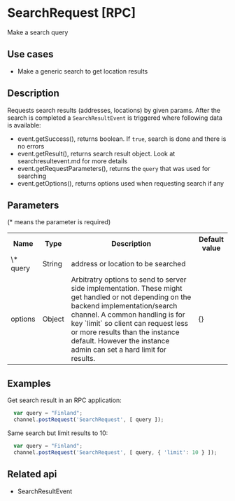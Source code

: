 # SearchRequest [RPC]

Make a search query

## Use cases

- Make a generic search to get location results

## Description

Requests search results (addresses, locations) by given params. After the search is completed a ``SearchResultEvent`` is triggered where following data is available:
- event.getSuccess(), returns boolean. If ``true``, search is done and there is no errors
- event.getResult(), returns search result object. Look at searchresultevent.md for more details
- event.getRequestParameters(), returns the `query` that was used for searching
- event.getOptions(), returns options used when requesting search if any

## Parameters

(* means the parameter is required)

<table class="table">
<tr>
  <th> Name</th><th> Type</th><th> Description</th><th> Default value</th>
</tr>
<tr>
  <td> \* query</td><td> String </td><td> address or location to be searched</td><td> </td>
</tr>
<tr>
  <td> options</td><td> Object </td><td> Arbitratry options to send to server side implementation. These might get handled or not depending on the backend implementation/search channel. A common handling is for key `limit` so client can request less or more results than the instance default. However the instance admin can set a hard limit for results.</td><td>{}</td>
</tr>
</table>

## Examples

Get search result in an RPC application:
```javascript
  var query = "Finland";
  channel.postRequest('SearchRequest', [ query ]);
```

Same search but limit results to 10:
```javascript
  var query = "Finland";
  channel.postRequest('SearchRequest', [ query, { 'limit': 10 } ]);
```

## Related api

- SearchResultEvent